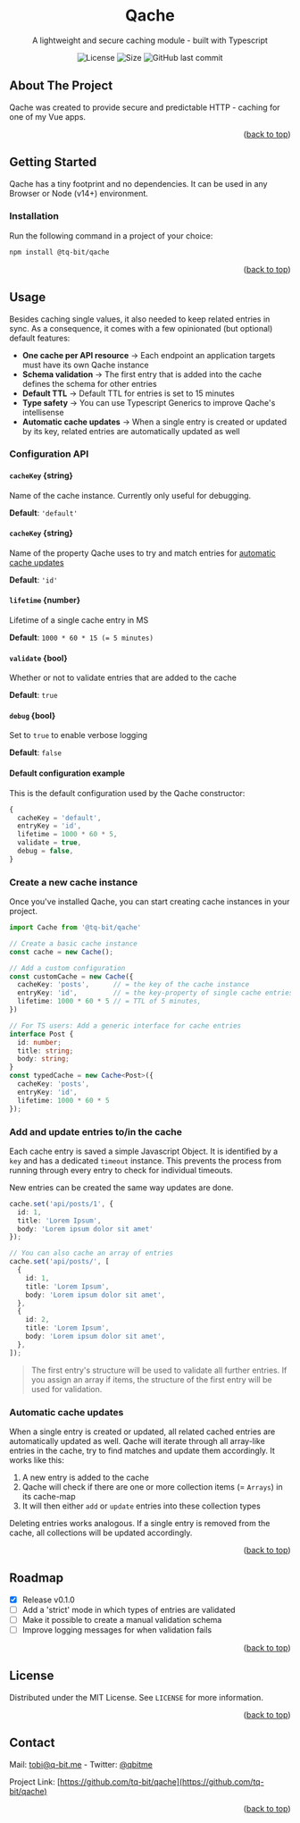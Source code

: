 <div id="top"></div>

<div align="center">

  <h1 align="center">Qache</h1>

  <p align="center">A lightweight and secure caching module - built with Typescript</p>

  <div align="center">
    <img alt="License" src="https://img.shields.io/github/license/tq-bit/qache?style=plastic"/>
    <img alt="Size" src="https://img.shields.io/bundlephobia/min/@tq-bit/qache?style=plastic">
    <img alt="GitHub last commit" src="https://img.shields.io/github/last-commit/tq-bit/qache?style=plastic&logo=git"/>
  </div>
</div>

<!-- ABOUT THE PROJECT -->
## About The Project

Qache was created to provide secure and predictable HTTP - caching for one of my Vue apps.

<p align="right">(<a href="#top">back to top</a>)</p>

<!-- GETTING STARTED -->
## Getting Started

Qache has a tiny footprint and no dependencies. It can be used in any Browser or Node (v14+) environment.

### Installation

Run the following command in a project of your choice:

```bash
npm install @tq-bit/qache
```

<p align="right">(<a href="#top">back to top</a>)</p>

<!-- USAGE EXAMPLES -->
## Usage

Besides caching single values, it also needed to keep related entries in sync. As a consequence, it comes with a few opinionated (but optional) default features:

- **One cache per API resource** -> Each endpoint an application targets must have its own Qache instance
- **Schema validation** -> The first entry that is added into the cache defines the schema for other entries
- **Default TTL** -> Default TTL for entries is set to 15 minutes
- **Type safety** -> You can use Typescript Generics to improve Qache's intellisense
- **Automatic cache updates** -> When a single entry is created or updated by its key, related entries are automatically updated as well

### Configuration API

#### `cacheKey` {string}

Name of the cache instance. Currently only useful for debugging.

**Default**: `'default'`

#### `cacheKey` {string}

Name of the property Qache uses to try and match entries for [automatic cache updates](#automatic-cache-updates)

**Default**: `'id'`

#### `lifetime` {number}

Lifetime of a single cache entry in MS

**Default**: `1000 * 60 * 15 (= 5 minutes)`

#### `validate` {bool}

Whether or not to validate entries that are added to the cache

**Default**: `true`

#### `debug` {bool}

Set to `true` to enable verbose logging

**Default**: `false`

#### Default configuration example

This is the default configuration used by the Qache constructor:

```ts
{
  cacheKey = 'default',
  entryKey = 'id',
  lifetime = 1000 * 60 * 5,
  validate = true,
  debug = false,
}
```

### Create a new cache instance

Once you've installed Qache, you can start creating cache instances in your project.

```ts
import Cache from '@tq-bit/qache'

// Create a basic cache instance
const cache = new Cache();

// Add a custom configuration
const customCache = new Cache({
  cacheKey: 'posts',      // = the key of the cache instance
  entryKey: 'id',         // = the key-property of single cache entries
  lifetime: 1000 * 60 * 5 // = TTL of 5 minutes,
})

// For TS users: Add a generic interface for cache entries
interface Post {
  id: number;
  title: string;
  body: string;
}
const typedCache = new Cache<Post>({
  cacheKey: 'posts',
  entryKey: 'id',
  lifetime: 1000 * 60 * 5
});
```

### Add and update entries to/in the cache

Each cache entry is saved a simple Javascript Object. It is identified by a `key` and has a dedicated `timeout` instance. This prevents the process from running through every entry to check for individual timeouts.

New entries can be created the same way updates are done.

```ts
cache.set('api/posts/1', {
  id: 1,
  title: 'Lorem Ipsum',
  body: 'Lorem ipsum dolor sit amet'
});

// You can also cache an array of entries
cache.set('api/posts/', [
  {
    id: 1,
    title: 'Lorem Ipsum',
    body: 'Lorem ipsum dolor sit amet',
  },
  {
    id: 2,
    title: 'Lorem Ipsum',
    body: 'Lorem ipsum dolor sit amet',
  },
]);
```

> The first entry's structure will be used to validate all further entries. If you assign an array if items, the structure of the first entry will be used for validation.

### Automatic cache updates

When a single entry is created or updated, all related cached entries are automatically updated as well. Qache will iterate through all array-like entries in the cache, try to find matches and update them accordingly. It works like this:

1. A new entry is added to the cache
2. Qache will check if there are one or more collection items (= `Arrays`) in its cache-map
3. It will then either `add` or `update` entries into these collection types

Deleting entries works analogous. If a single entry is removed from the cache, all collections will be updated accordingly.

<p align="right">(<a href="#top">back to top</a>)</p>

<!-- ROADMAP -->
## Roadmap

- [x] Release v0.1.0
- [ ] Add a 'strict' mode in which types of entries are validated
- [ ] Make it possible to create a manual validation schema
- [ ] Improve logging messages for when validation fails

<p align="right">(<a href="#top">back to top</a>)</p>

<!-- LICENSE -->
## License

Distributed under the MIT License. See `LICENSE` for more information.

<p align="right">(<a href="#top">back to top</a>)</p>

<!-- CONTACT -->
## Contact

Mail: [tobi@q-bit.me](mailto:tobi@q-bit.me) - Twitter: [@qbitme](https://twitter.com/qbitme)

Project Link: [https://github.com/tq-bit/qache](https://github.com/tq-bit/qache)

<p align="right">(<a href="#top">back to top</a>)</p>


